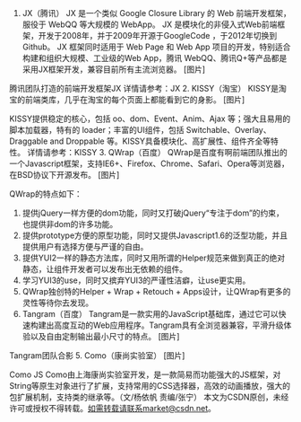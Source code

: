 1. JX（腾讯）
JX 是一个类似 Google Closure Library 的 Web 前端开发框架，服役于 WebQQ 等大规模的 WebApp。
JX 是模块化的非侵入式Web前端框架，开发于2008年，并于2009年开源于GoogleCode ，于2012年切换到Github。 JX 框架同时适用于 Web Page 和 Web App 项目的开发，特别适合构建和组织大规模、工业级的Web App，腾讯 WebQQ、腾讯Q+等产品都是采用JX框架开发，兼容目前所有主流浏览器。
[图片]

腾讯团队打造的前端开发框架JX
详情请参考：JX
2. KISSY（淘宝）
KISSY是淘宝的前端类库，几乎在淘宝的每个页面上都能看到它的身影。
[图片]

KISSY提供稳定的核心，包括 oo、dom、Event、Anim、Ajax 等；强大且易用的脚本加载器，特有的 loader；丰富的UI组件，包括 Switchable、Overlay、Draggable and Droppable 等。KISSY具备模块化、高扩展性、组件齐全等特性。
详情请参考：KISSY
3. QWrap（百度）
QWrap是百度有啊前端团队推出的一个Javascript框架，支持IE6+、Firefox、Chrome、Safari、Opera等浏览器，在BSD协议下开源发布。
[图片]

QWrap的特点如下：
1. 提供jQuery一样方便的dom功能，同时又打破jQuery“专注于dom”的约束，也提供非dom的许多功能。
2. 提供prototype方便的原型功能，同时又提供Javascript1.6的泛型功能，并且提供用户有选择方便与严谨的自由。
3. 提供YUI2一样的静态方法库，同时又用所谓的Helper规范来做到真正的绝对静态，让组件开发者可以发布出无依赖的组件。
4. 学习YUI3的use，同时又摈弃YUI3的严谨性洁癖，让use更实用。
5. QWrap独创特的Helper + Wrap + Retouch + Apps设计，让QWrap有更多的灵性等待你去发现。
4. Tangram（百度）
Tangram是一款实用的JavaScript基础库，通过它可以快速构建出高度互动的Web应用程序。Tangram具有全浏览器兼容，平滑升级体验以及自由定制输出最小尺寸的特点。
[图片]

Tangram团队合影
5. Como（康尚实验室）
[图片]

Como JS
Como由上海康尚实验室开发，是一款简易而功能强大的JS框架，对String等原生对象进行了扩展，支持常用的CSS选择器，高效的动画播放，强大的包扩展机制，支持类的继承等。（文/杨依帆 责编/张宁）
本文为CSDN原创，未经许可或授权不得转载。如需转载请联系market@csdn.net。
